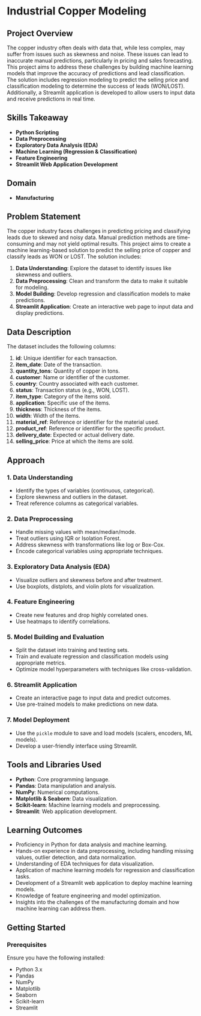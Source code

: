 # Industrial Copper Modeling

## Project Overview

The copper industry often deals with data that, while less complex, may suffer from issues such as skewness and noise. These issues can lead to inaccurate manual predictions, particularly in pricing and sales forecasting. This project aims to address these challenges by building machine learning models that improve the accuracy of predictions and lead classification. The solution includes regression modeling to predict the selling price and classification modeling to determine the success of leads (WON/LOST). Additionally, a Streamlit application is developed to allow users to input data and receive predictions in real time.

## Skills Takeaway

- **Python Scripting**
- **Data Preprocessing**
- **Exploratory Data Analysis (EDA)**
- **Machine Learning (Regression & Classification)**
- **Feature Engineering**
- **Streamlit Web Application Development**

## Domain

- **Manufacturing**

## Problem Statement

The copper industry faces challenges in predicting pricing and classifying leads due to skewed and noisy data. Manual prediction methods are time-consuming and may not yield optimal results. This project aims to create a machine learning-based solution to predict the selling price of copper and classify leads as WON or LOST. The solution includes:

1. **Data Understanding**: Explore the dataset to identify issues like skewness and outliers.
2. **Data Preprocessing**: Clean and transform the data to make it suitable for modeling.
3. **Model Building**: Develop regression and classification models to make predictions.
4. **Streamlit Application**: Create an interactive web page to input data and display predictions.

## Data Description

The dataset includes the following columns:

1. **id**: Unique identifier for each transaction.
2. **item_date**: Date of the transaction.
3. **quantity_tons**: Quantity of copper in tons.
4. **customer**: Name or identifier of the customer.
5. **country**: Country associated with each customer.
6. **status**: Transaction status (e.g., WON, LOST).
7. **item_type**: Category of the items sold.
8. **application**: Specific use of the items.
9. **thickness**: Thickness of the items.
10. **width**: Width of the items.
11. **material_ref**: Reference or identifier for the material used.
12. **product_ref**: Reference or identifier for the specific product.
13. **delivery_date**: Expected or actual delivery date.
14. **selling_price**: Price at which the items are sold.

## Approach

### 1. Data Understanding
- Identify the types of variables (continuous, categorical).
- Explore skewness and outliers in the dataset.
- Treat reference columns as categorical variables.

### 2. Data Preprocessing
- Handle missing values with mean/median/mode.
- Treat outliers using IQR or Isolation Forest.
- Address skewness with transformations like log or Box-Cox.
- Encode categorical variables using appropriate techniques.

### 3. Exploratory Data Analysis (EDA)
- Visualize outliers and skewness before and after treatment.
- Use boxplots, distplots, and violin plots for visualization.

### 4. Feature Engineering
- Create new features and drop highly correlated ones.
- Use heatmaps to identify correlations.

### 5. Model Building and Evaluation
- Split the dataset into training and testing sets.
- Train and evaluate regression and classification models using appropriate metrics.
- Optimize model hyperparameters with techniques like cross-validation.

### 6. Streamlit Application
- Create an interactive page to input data and predict outcomes.
- Use pre-trained models to make predictions on new data.

### 7. Model Deployment
- Use the `pickle` module to save and load models (scalers, encoders, ML models).
- Develop a user-friendly interface using Streamlit.

## Tools and Libraries Used

- **Python**: Core programming language.
- **Pandas**: Data manipulation and analysis.
- **NumPy**: Numerical computations.
- **Matplotlib & Seaborn**: Data visualization.
- **Scikit-learn**: Machine learning models and preprocessing.
- **Streamlit**: Web application development.

## Learning Outcomes

- Proficiency in Python for data analysis and machine learning.
- Hands-on experience in data preprocessing, including handling missing values, outlier detection, and data normalization.
- Understanding of EDA techniques for data visualization.
- Application of machine learning models for regression and classification tasks.
- Development of a Streamlit web application to deploy machine learning models.
- Knowledge of feature engineering and model optimization.
- Insights into the challenges of the manufacturing domain and how machine learning can address them.

## Getting Started

### Prerequisites

Ensure you have the following installed:

- Python 3.x
- Pandas
- NumPy
- Matplotlib
- Seaborn
- Scikit-learn
- Streamlit
